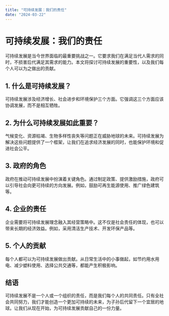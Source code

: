 ```yaml
---
title: "可持续发展：我们的责任"
date: "2024-03-22"
---
```


# 可持续发展：我们的责任

可持续发展是当今世界面临的最重要挑战之一。它要求我们在满足当代人需求的同时，不损害后代满足其需求的能力。本文将探讨可持续发展的重要性，以及我们每个人可以为之做出的贡献。

## 1. 什么是可持续发展？

可持续发展涉及经济增长、社会进步和环境保护三个方面。它强调这三个方面应该协调发展，而不是相互牺牲。

## 2. 为什么可持续发展如此重要？

气候变化、资源枯竭、生物多样性丧失等问题正在威胁地球的未来。可持续发展为解决这些问题提供了一个框架，让我们在追求经济发展的同时，也能保护环境和促进社会公平。

## 3. 政府的角色

政府在推动可持续发展中扮演着关键角色。通过制定政策、提供激励措施，政府可以引导社会向更可持续的方向发展。例如，鼓励可再生能源使用、推广绿色建筑等。

## 4. 企业的责任

企业需要将可持续发展理念融入其经营策略中。这不仅是社会责任的体现，也可以带来长期的经济效益。例如，采用清洁生产技术、开发环保产品等。

## 5. 个人的贡献

每个人都可以为可持续发展做出贡献。从日常生活中的小事做起，如节约用水用电、减少塑料使用、选择公共交通等，都能产生积极影响。

## 结语

可持续发展不是一个人或一个组织的责任，而是我们每个人的共同责任。只有全社会共同努力，我们才能创造一个更加可持续的未来，为子孙后代留下一个宜居的地球。让我们从现在开始，为可持续发展贡献自己的一份力量。
